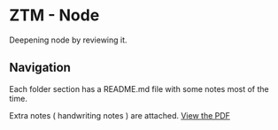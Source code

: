 # ZTM - Node
Deepening node by reviewing it.

## Navigation
Each folder section has a README.md file with some notes most of the time.

Extra notes ( handwriting notes ) are attached.
[View the PDF](./assets/ZTM-Notes_CompleteNodeDevelopper_compressed.pdf)